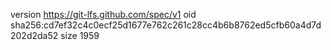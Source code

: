 version https://git-lfs.github.com/spec/v1
oid sha256:cd7ef32c4c0ecf25d1677e762c261c28cc4b6b8762ed5cfb60a4d7d202d2da52
size 1959
